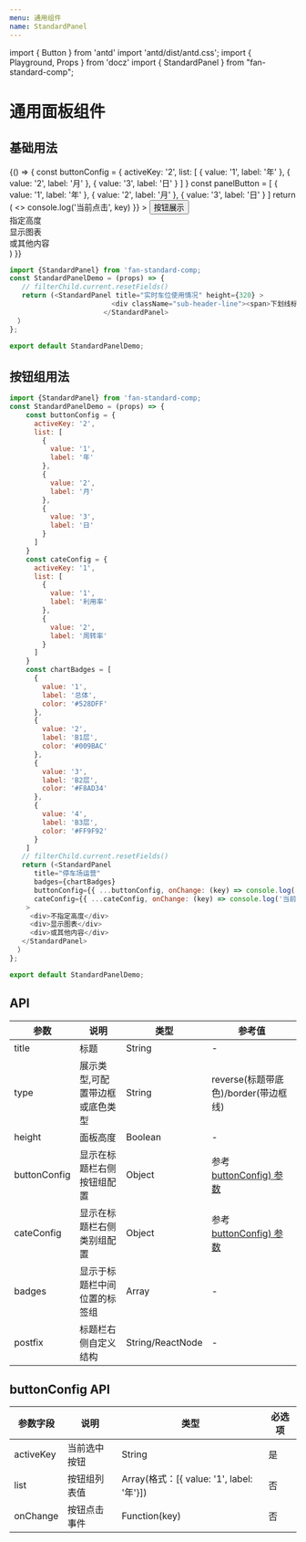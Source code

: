 ```yaml
---
menu: 通用组件
name: StandardPanel
---
```

import { Button } from 'antd'
import 'antd/dist/antd.css';
import { Playground, Props } from 'docz'
import { StandardPanel } from "fan-standard-comp";

#  通用面板组件

##  基础用法
<Playground>
 {() => {
    const buttonConfig = {
      activeKey: '2',
      list: [
        {
          value: '1',
          label: '年'
        },
        {
          value: '2',
          label: '月'
        },
        {
          value: '3',
          label: '日'
        }
      ]
    }
    const panelButton = [
      {
        value: '1',
        label: '年'
      },
      {
        value: '2',
        label: '月'
      },
      {
        value: '3',
        label: '日'
      }
    ]
    return (
      <>
            <StandardPanel title="停车时长占比"
                           buttons={panelButton}
                           height={320}
                           buttonConfig={{ ...buttonConfig, onChange: (key) => console.log('当前点击', key) }}
            >
            <Button type="primary">按钮展示</Button>
              <div>指定高度</div>
              <div>显示图表</div>
              <div>或其他内容</div>
            </StandardPanel>
      </>
    )
  }}
  </Playground>

```javascript
import {StandardPanel} from 'fan-standard-comp;
const StandardPanelDemo = (props) => {
   // filterChild.current.resetFields()
   return (<StandardPanel title="实时车位使用情况" height={320} >
                         <div className="sub-header-line"><span>下划线标题</span></div>
                       </StandardPanel>
  ）
};

export default StandardPanelDemo;
```

##  按钮组用法

```javascript
import {StandardPanel} from 'fan-standard-comp;
const StandardPanelDemo = (props) => {
    const buttonConfig = {
      activeKey: '2',
      list: [
        {
          value: '1',
          label: '年'
        },
        {
          value: '2',
          label: '月'
        },
        {
          value: '3',
          label: '日'
        }
      ]
    }
    const cateConfig = {
      activeKey: '1',
      list: [
        {
          value: '1',
          label: '利用率'
        },
        {
          value: '2',
          label: '周转率'
        }
      ]
    }
    const chartBadges = [
      {
        value: '1',
        label: '总体',
        color: '#528DFF'
      },
      {
        value: '2',
        label: 'B1层',
        color: '#009BAC'
      },
      {
        value: '3',
        label: 'B2层',
        color: '#F8AD34'
      },
      {
        value: '4',
        label: 'B3层',
        color: '#FF9F92'
      }
    ]
   // filterChild.current.resetFields()
   return (<StandardPanel 
      title="停车场运营"
      badges={chartBadges}
      buttonConfig={{ ...buttonConfig, onChange: (key) => console.log('当前点击', key) }}
      cateConfig={{ ...cateConfig, onChange: (key) => console.log('当前点击', key) }}
    >
     <div>不指定高度</div>
     <div>显示图表</div>
     <div>或其他内容</div>
   </StandardPanel>
  ）
};

export default StandardPanelDemo;
```

##  API
| 参数      | 说明                                      | 类型         | 参考值 |
|----------|------------------------------------------|-------------|-------|
| title | 标题 | String |- |
| type | 展示类型,可配置带边框或底色类型 |String| reverse(标题带底色)/border(带边框线) |
| height | 面板高度 | Boolean | - |
| buttonConfig | 显示在标题栏右侧按钮组配置 |  Object|参考  [buttonConfig) 参数](#buttonconfig-api)|
| cateConfig | 显示在标题栏右侧类别组配置 |  Object| 参考  [buttonConfig) 参数](#buttonconfig-api)|
| badges | 显示于标题栏中间位置的标签组 |Array|- |
| postfix | 标题栏右侧自定义结构 |String/ReactNode|- |

## buttonConfig API
| 参数字段      | 说明  |   类型   |必选项|
|----------|------|-------------|------|
| activeKey | 当前选中按钮 | String | 是 |
| list | 按钮组列表值 | Array(格式：[{ value: '1', label: '年'}]) | 否 |
| onChange | 按钮点击事件 | Function(key) | 否 |
